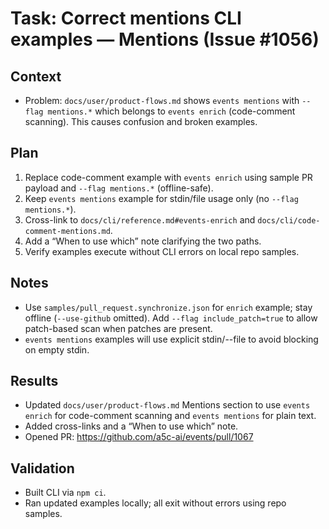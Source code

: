 # Task: Correct mentions CLI examples — Mentions (Issue #1056)

## Context

- Problem: `docs/user/product-flows.md` shows `events mentions` with `--flag mentions.*` which belongs to `events enrich` (code-comment scanning). This causes confusion and broken examples.

## Plan

1. Replace code-comment example with `events enrich` using sample PR payload and `--flag mentions.*` (offline-safe).
2. Keep `events mentions` example for stdin/file usage only (no `--flag mentions.*`).
3. Cross-link to `docs/cli/reference.md#events-enrich` and `docs/cli/code-comment-mentions.md`.
4. Add a “When to use which” note clarifying the two paths.
5. Verify examples execute without CLI errors on local repo samples.

## Notes

- Use `samples/pull_request.synchronize.json` for `enrich` example; stay offline (`--use-github` omitted). Add `--flag include_patch=true` to allow patch-based scan when patches are present.
- `events mentions` examples will use explicit stdin/--file to avoid blocking on empty stdin.

## Results

- Updated `docs/user/product-flows.md` Mentions section to use `events enrich` for code-comment scanning and `events mentions` for plain text.
- Added cross-links and a “When to use which” note.
- Opened PR: https://github.com/a5c-ai/events/pull/1067

## Validation

- Built CLI via `npm ci`.
- Ran updated examples locally; all exit without errors using repo samples.
